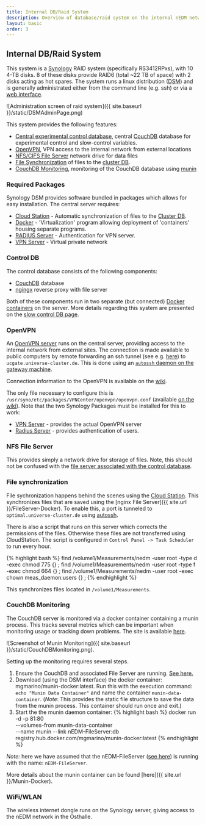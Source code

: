 ```yaml
---
title: Internal DB/Raid System
description: Overview of database/raid system on the internal nEDM network. 
layout: basic
order: 3
---
```


## Internal DB/Raid System 

This system is a [Synology](https://www.synology.com/) RAID system (specifically RS3412RPxs), with 10 4-TB
disks.  8 of these disks provide RAID6 (total ~22 TB of space) with 2 disks
acting as hot spares.  The system runs a linux distribution
([DSM](https://www.synology.com/en-global/dsm)) and is generally administrated either from the command line (e.g. ssh) or via a [web interface](https://raid.nedm1:5001). 

![Administration screen of raid system]({{ site.baseurl }}/static/DSMAdminPage.png)

This system provides the following features:

* [Central experimental control database](#control-db), central [CouchDB](http://couchdb.apache.org/) database for experimental control and slow-control variables. 
* [OpenVPN](#openvpn), VPN access to the internal network from external locations
* [NFS/CIFS File Server](#nfs-file-server) network drive for data files 
* [File Synchronization](#file-synchronization) of files to the [cluster DB](Cluster-DB.html).
* [CouchDB Monitoring](#couchdb-monitoring), monitoring of the CouchDB database using [munin](http://munin-monitoring.org/) 

### Required Packages

Synology DSM provides software bundled in packages which allows for easy
installation.  The central server requires:

* [Cloud Station](https://www.synology.com/en-us/dsm/app_packages/CloudStation) - Automatic synchronization of files to the [Cluster DB](Cluster-DB.html). 
* [Docker](https://www.synology.com/en-us/dsm/app_packages/Docker) - 'Virtualization' program allowing deployment of 'containers' housing separate programs.
* [RADIUS Server](https://www.synology.com/en-us/dsm/app_packages/RadiusServer) - Authentication for VPN server.
* [VPN Server](https://www.synology.com/en-us/dsm/app_packages/VPNCenter) - Virtual private network

### Control DB

The control database consists of the following components:

* [CouchDB](http://couchdb.apache.org) database
* [ngingx](http://nginx.org/) reverse proxy with file server 

Both of these components run in two separate (but connected) [Docker
containers](https://www.docker.com/) on the server.  More details regarding
this system are presented on the [slow control DB page](Control-DB.html). 

### OpenVPN

An [OpenVPN server](https://openvpn.net/) runs on the central server, providing access
to the internal network from external sites.  The connection is made available
to public computers by remote forwarding an ssh tunnel (see e.g.
[here](http://blog.trackets.com/2014/05/17/ssh-tunnel-local-and-remote-port-forwarding-explained-with-examples.html))
to `ucgate.universe-cluster.de`.  This is done using an [`autossh` daemon on the gateway machine](GatewayMachine.html#ssh-routing).

Connection information to the OpenVPN is available on the [wiki](https://fierlinger.wiki.tum.de/Connection+to+VPN+at+Osthalle).

The only file necessary to configure this is
`/usr/syno/etc/packages/VPNCenter/openvpn/openvpn.conf` (available [on the
wiki](https://fierlinger.wiki.tum.de/Connection+to+VPN+at+Osthalle#Administration)).  Note that the two Synology Packages must be installed for this to work:

* [VPN Server](https://www.synology.com/en-us/dsm/app_packages/VPNCenter) - provides the actual OpenVPN server
* [Radius Server](https://www.synology.com/en-us/dsm/app_packages/RadiusServer) - provides authentication of users. 

### NFS File Server

This provides simply a network drive for storage of files.  Note, this should
not be confused with the [file server associated with the control database](Control-DB.html). 

### File synchronization

File sychronization happens behind the scenes using the [Cloud
Station](https://www.synology.com/en-us/dsm/app_packages/CloudStation).
This synchronizes files that are saved using the [nginx File
Server]({{ site.url }}/FileServer-Docker).  To enable this, a port is tunneled to 
`optimal.universe-cluster.de` using [autossh](GatewayMachine.html#ssh-routing).

There is also a script that runs on this server which corrects the permissions
of the files.  Otherwise these files are not transferred using CloudStation.
The script is configured in `Control Panel -> Task Scheduler` to run every hour.

{% highlight bash %}
find /volume1/Measurements/nedm -user root -type d -exec chmod 775 {} \; 
find /volume1/Measurements/nedm -user root -type f -exec chmod 664 {} \; 
find /volume1/Measurements/nedm -user root -exec chown meas_daemon:users {} \;
{% endhighlight %}

This synchronizes files located in `/volume1/Measurements`.

### CouchDB Monitoring 

The CouchDB server is monitored via a docker container containing a munin
process.  This tracks several metrics which can be important when monitoring
usage or tracking down problems.  The site is available
[here](http://raid.nedm1:81/). 

![Screenshot of Munin Monitoring]({{ site.baseurl }}/static/CouchDBMonitoring.png).

Setting up the monitoring requires several steps.

1. Ensure the CouchDB and associated File Server are running.  [See
here.](Central-DB.html)
2. Download (using the DSM interface) the docker container:
mgmarino/munin-docker:latest.  Run this with the execution command: `echo
"Munin Data Container"` and name the container `munin-data-container`.
(_Note_: This provides the static file structure to save the data from the
munin process.  This container should run once and exit.)
3. Start the the munin daemon container:
{% highlight bash %}
docker run -d -p 81:80\
  --volumes-from munin-data-container\
  --name munin --link nEDM-FileServer:db \
  registry.hub.docker.com/mgmarino/munin-docker:latest
{% endhighlight %}

*Note:* here we have assumed that the nEDM-FileServer ([see
here](Central-DB.html)) is running with the name: `nEDM-FileServer`.

More details about the munin container can be found 
[here]({{ site.url }}/Munin-Docker).

### WiFi/WLAN

The wireless internet dongle runs on the Synology server, giving access to the
nEDM network in the Osthalle.

